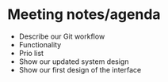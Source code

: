 # Meeting notes/agenda
* Describe our Git workflow
* Functionality
* Prio list
* Show our updated system design
* Show our first design of the interface
